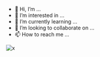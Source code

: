 - 👋 Hi, I’m ...
- 👀 I’m interested in ...
- 🌱 I’m currently learning ...
- 💞️ I’m looking to collaborate on ...
- 📫 How to reach me ...

![x](https://github-readme-stats.vercel.app/api?username=xbg0&show_icons=true&theme=tokyonight)
